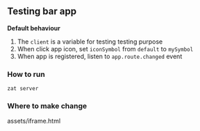 ## Testing bar app

**Default behaviour**
1. The `client` is a variable for testing testing purpose
2. When click app icon, set `iconSymbol` from `default` to `mySymbol`
3. When app is registered, listen to `app.route.changed` event

### How to run

`zat server`

### Where to make change
assets/iframe.html